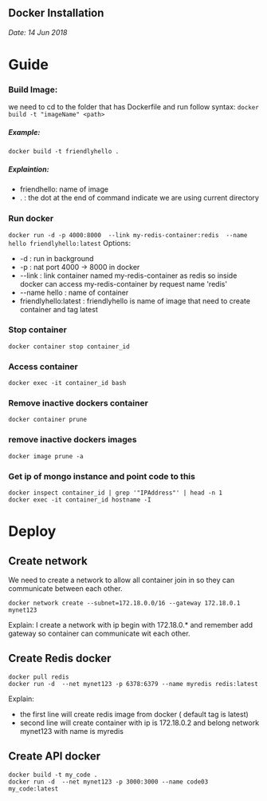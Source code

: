 ## Docker Installation

*Date: 14 Jun 2018*



# Guide
### Build Image:
we need to cd to the folder that has Dockerfile and run follow syntax:
`docker build -t "imageName" <path>`

##### Example:
`docker build -t friendlyhello .`
##### Explaintion:
+ friendhello: name of image
+ . : the dot at the end of command indicate we are using current directory
### Run docker
`docker run -d -p 4000:8000  --link my-redis-container:redis  --name hello friendlyhello:latest`
Options:
+ -d : run in background
+ -p : nat port 4000 -> 8000 in docker
+ --link : link container named my-redis-container as redis so inside docker can access my-redis-container by request name 'redis'
+ --name hello : name of container
+ friendlyhello:latest : friendlyhello is name of image that need to create container and tag latest

### Stop container 

`docker container stop container_id`
### Access container  
`docker exec -it container_id bash`
### Remove inactive dockers container
`docker container prune`
### remove inactive dockers images
`docker image prune -a`
### Get ip of mongo instance and point code to this

```
docker inspect container_id | grep '"IPAddress"' | head -n 1
docker exec -it container_id hostname -I
```

# Deploy 
## Create network
We need to create a network to allow all container join in so they can communicate between each other.

`docker network create --subnet=172.18.0.0/16 --gateway 172.18.0.1 mynet123`

Explain: I create a network with ip begin with 172.18.0.* and remember add gateway so container can communicate wit each other.


## Create Redis docker 
```
docker pull redis
docker run -d  --net mynet123 -p 6378:6379 --name myredis redis:latest
```

Explain: 
+ the first line will create redis image from docker ( default tag is latest)
+ second line will create container with ip is 172.18.0.2 and belong network mynet123 with name is myredis

## Create API docker
```
docker build -t my_code .
docker run -d  --net mynet123 -p 3000:3000 --name code03 my_code:latest
```


